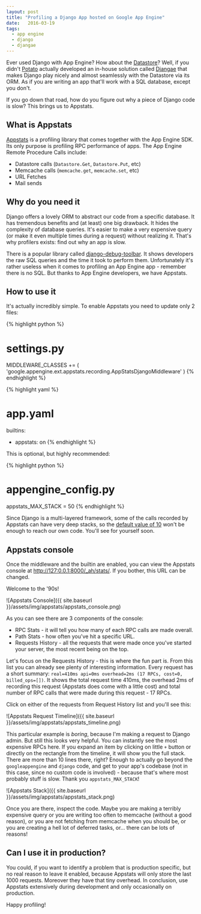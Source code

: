 ```yaml
---
layout: post
title: "Profiling a Django App hosted on Google App Engine"
date:   2016-03-19
tags:
  - app engine
  - django
  - djangae
---
```


Ever used Django with App Engine? How about the [Datastore](https://cloud.google.com/appengine/docs/python/datastore/)? Well, if you didn't
[Potato](https://p.ota.to/) actually developed an in-house solution called [Djangae](https://github.com/potatolondon/djangae) that makes
Django play nicely and almost seamlessly with the Datastore via its ORM. As if
you are writing an app that'll work with a SQL database, except you don't.

If you go down that road, how do you figure out why a piece of Django code is slow?
This brings us to Appstats.

## What is Appstats

[Appstats](https://cloud.google.com/appengine/docs/python/tools/appstats) is a
profiling library that comes together with the App Engine SDK. Its
only purpose is profiling RPC performance of apps. The App Engine Remote
Procedure Calls include:

* Datastore calls (`Datastore.Get`, `Datastore.Put`, etc)
* Memcache calls (`memcache.get`, `memcache.set`, etc)
* URL Fetches
* Mail sends

## Why do you need it

Django offers a lovely ORM to abstract our code from a specific database. It
has tremendous benefits and (at least) one big drawback. It hides the complexity of
database queries. It's easier to make a very expensive query (or make it even
multiple times during a request) without realizing it. That's why profilers exists:
find out why an app is slow.

There is a popular library called [django-debug-toolbar](https://github.com/django-debug-toolbar/django-debug-toolbar).
It shows developers the raw SQL queries and the time it took to
perform them. Unfortunately it's rather useless when it comes to profiling an App Engine
app - remember there is no SQL. But thanks to App Engine developers, we have Appstats.

## How to use it

It's actually incredibly simple. To enable Appstats you need to update only 2 files:

{% highlight python %}
# settings.py
MIDDLEWARE_CLASSES += (
  'google.appengine.ext.appstats.recording.AppStatsDjangoMiddleware'
)
{% endhighlight %}

{% highlight yaml %}
# app.yaml
builtins:
- appstats: on
{% endhighlight %}

This is optional, but highly recommended:

{% highlight python %}
# appengine_config.py
appstats_MAX_STACK = 50
{% endhighlight %}

Since Django is a multi-layered framework, some of the calls recorded by Appstats
can have very deep stacks, so the [default value of 10](https://googleappengine.googlecode.com/svn/trunk/python/google/appengine/ext/appstats/sample_appengine_config.py)
won't be enough to reach our own code. You'll see for yourself soon.

## Appstats console

Once the middleware and the builtin are enabled, you can view the Appstats console
at [http://127:0.0.1:8000/_ah/stats/](http://127.0.0.1:8000/_ah/stats/). If you bother, this URL can be changed.

Welcome to the '90s!

![Appstats Console]({{ site.baseurl }}/assets/img/appstats/appstats_console.png)

As you can see there are 3 components of the console:

* RPC Stats - it will tell you how many of each RPC calls are made overall.
* Path Stats - how often you've hit a specific URL.
* Requests History - all the requests that were made once you've started your server,
  the most recent being on the top.

Let's focus on the Requests History - this is where the fun part is. From this list
you can already see plenty of interesting information. Every request has a short
summary: `real=410ms api=0ms overhead=2ms (17 RPCs, cost=0, billed_ops=[])`. It
shows the total request time 410ms, the overhead 2ms of recording this
request (Appstats does come with a little cost) and total number of RPC calls
that were made during this request - 17 RPCs.

Click on either of the requests from Request History list and you'll see this:

![Appstats Request Timeline]({{ site.baseurl }}/assets/img/appstats/appstats_timeline.png)

This particular example is *boring*, because I'm making a request to Django admin.
But still this looks very helpful. You can instantly see the most expensive RPCs here.
If you expand an item by clicking on little `+` button
or directly on the rectangle from the timeline, it will show you the full stack.
There are more than 10 lines there, right? Enough to actually go
beyond the `googleappengine` and `django` code, and get to your app's codebase
(not in this case, since no custom code is involved) -
because that's where most probably stuff is slow. Thank you `appstats_MAX_STACK`!

![Appstats Stack]({{ site.baseurl }}/assets/img/appstats/appstats_stack.png)

Once you are there, inspect the code. Maybe you are making a terribly expensive
query or you are writing too often to memcache (without a good reason), or you
are not fetching from memcache when you should be, or you are creating a hell lot
of deferred tasks, or... there can be lots of reasons!

## Can I use it in production?

You could, if you want to identify a problem that is production specific, but no
real reason to leave it enabled, because Appstats will only store the last 1000
requests. Moreover they have that tiny overhead. In conclusion, use Appstats
extensively during development and only occasionally on production.

Happy profiling!
